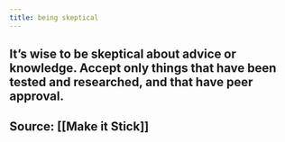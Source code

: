```yaml
---
title: being skeptical
---
```


## It’s wise to be skeptical about advice or knowledge. Accept only things that have been tested and researched, and that have peer approval.
## Source: [[Make it Stick]]
